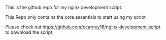 This is the github repo for my nginx development script.

This Repo only contains the core essentials to start using my script

Please check out https://github.com/ccarney16/nginx-development-script to download the script
